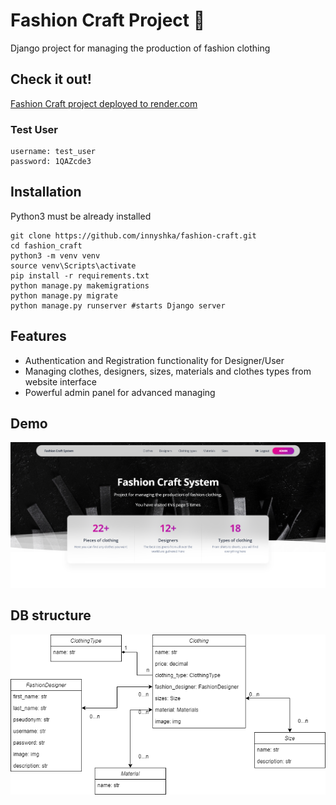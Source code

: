 # Fashion Craft Project 👗

Django project for managing the production of fashion clothing

## Check it out!
[Fashion Craft project deployed to render.com](https://fashion-craft.onrender.com/)

### Test User

```
username: test_user
password: 1QAZcde3
```

## Installation

Python3 must be already installed

```shell
git clone https://github.com/innyshka/fashion-craft.git
cd fashion_craft
python3 -m venv venv
source venv\Scripts\activate
pip install -r requirements.txt
python manage.py makemigrations
python manage.py migrate
python manage.py runserver #starts Django server
```

## Features

* Authentication and Registration functionality for Designer/User
* Managing clothes, designers, sizes, materials and clothes types from website interface
* Powerful admin panel for advanced managing

## Demo
![Website Interface](img.png)

## DB structure
![DB structure](db_structure.png)